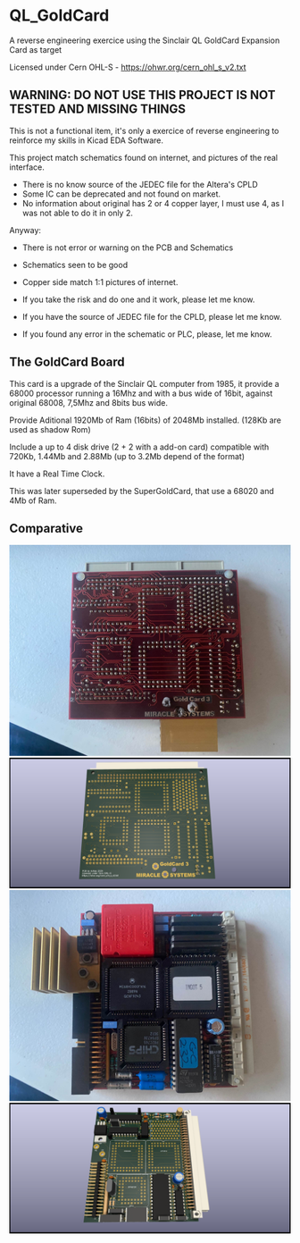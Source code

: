 # QL_GoldCard
A reverse engineering exercice using the Sinclair QL GoldCard Expansion Card as target

Licensed under Cern OHL-S - https://ohwr.org/cern_ohl_s_v2.txt

## WARNING: DO NOT USE THIS PROJECT IS NOT TESTED AND MISSING THINGS
This is not a functional item, it's only a exercice of reverse engineering to reinforce my skills in Kicad EDA Software.

This project match schematics found on internet, and pictures of the real interface.

* There is no know source of the JEDEC file for the Altera's CPLD
* Some IC can be deprecated and not found on market.
* No information about original has 2 or 4 copper layer, I must use 4, as I was not able to do it in only 2.

Anyway:
* There is not error or warning on the PCB and Schematics
* Schematics seen to be good
* Copper side match 1:1 pictures of internet.

* If you take the risk and do one and it work, please let me know.
* If you have the source of JEDEC file for the CPLD, please let me know.
* If you found any error in the schematic or PLC, please, let me know.

## The GoldCard Board
This card is a upgrade of the Sinclair QL computer from 1985, it provide a 68000 processor running a 16Mhz and with a bus wide of 16bit, against original 68008, 7,5Mhz and 8bits bus wide.

Provide Aditional 1920Mb of Ram (16bits) of 2048Mb installed. (128Kb are used as shadow Rom)

Include a up to 4 disk drive (2 + 2 with a add-on card) compatible with 720Kb, 1.44Mb and 2.88Mb (up to 3.2Mb depend of the format)

It have a Real Time Clock.

This was later superseded by the SuperGoldCard, that use a 68020 and 4Mb of Ram.

## Comparative
![Original Copper Side](pics/GC3_copper.jpg)
![My Copper Side](pics/GoldCard.png)
![Original Components Side](pics/GC3_front.jpg)
![My Components Side ](pics/GoldCard_front.png)

